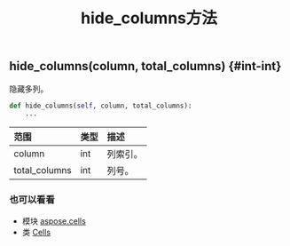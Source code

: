 ﻿---
title: hide_columns方法
second_title: Aspose.Cells for Python via .NET API 参考资料
description:
type: docs
weight: 570
url: /zh/python-net/aspose.cells/cells/hide_columns/
is_root: false
---
##  hide_columns(column, total_columns) {#int-int}
隐藏多列。



```python
def hide_columns(self, column, total_columns):
    ...
```


|范围|类型|描述|
| :- | :- | :- |
| column | int |列索引。|
| total_columns | int |列号。|



### 也可以看看
* 模块 [aspose.cells](../../)
* 类 [Cells](/cells/zh/python-net/aspose.cells/cells)
